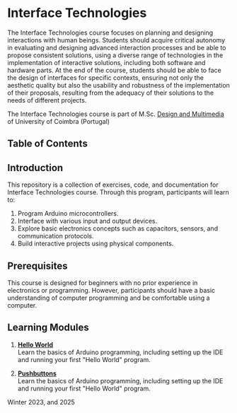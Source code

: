 # Interface Technologies 



The Interface Technologies course focuses on planning and designing interactions with human beings. Students should
acquire critical autonomy in evaluating and designing advanced interaction processes and be able to propose consistent
solutions, using a diverse range of technologies in the implementation of interactive solutions, including both software
and hardware parts. At the end of the course, students should be able to face the design of interfaces for specific
contexts, ensuring not only the aesthetic quality but also the usability and robustness of the implementation of their
proposals, resulting from the adequacy of their solutions to the needs of different projects.

The Interface Technologies course is part of M.Sc. [Design and Multimedia](https://dm.dei.uc.pt/) of University of Coimbra (Portugal)

## Table of Contents


## Introduction
This repository is a collection of exercises, code, and documentation for Interface Technologies course. Through this program, participants will learn to:

1. Program Arduino microcontrollers.
2. Interface with various input and output devices. 
3. Explore basic electronics concepts such as capacitors, sensors, and communication protocols. 
4. Build interactive projects using physical components.

## Prerequisites
This course is designed for beginners with no prior experience in electronics or programming. However, participants should have a basic understanding of computer programming and be comfortable using a computer.

## Learning Modules
1. **[Hello World](/1-Hello-World)** \
Learn the basics of Arduino programming, including setting up the IDE and running your first "Hello World" program.

1. **[Pushbuttons](/2-Pushbuttons)** \
   Learn the basics of Arduino programming, including setting up the IDE and running your first "Hello World" program.




Winter 2023, and 2025